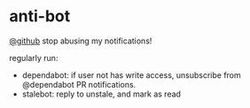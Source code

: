 # anti-bot
[@github](https://github.com/github) stop abusing my notifications!

regularly run:
 - dependabot: if user not has write access, unsubscribe from @dependabot PR notifications.
 - stalebot: reply to unstale, and mark as read
